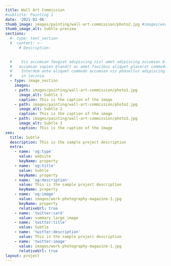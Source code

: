 ```yaml
---
title: Wall Art Commission
#subtitle: Painting 1
date: '2021-02-06'
thumb_image: images/painting/wall-art-commission/photo2.jpg #images/work-poster-1-thumb.jpg
thumb_image_alt: Subtle preview
sections:
  #- type: text_section
  #  content: >-
      # Description:

      
  #    Vis accumsan feugiat adipiscing nisl amet adipiscing accumsan blandit
  #   accumsan sapien blandit ac amet faucibus aliquet placerat commodo.
  #    Interdum ante aliquet commodo accumsan vis phasellus adipiscing. Ornare a
  #    in lacinia.
  - type: image_section
    images:
    - path: images/painting/wall-art-commission/photo1.jpg
      image_alt: Subtle 1
      caption: This is the caption of the image
    - path: images/painting/wall-art-commission/photo2.jpg
      image_alt: Subtle 2
      caption: This is the caption of the image
    - path: images/painting/wall-art-commission/photo3.jpg
      image_alt: Subtle 3
      caption: This is the caption of the image
seo:
  title: Subtle
  description: This is the sample project description
  extra:
    - name: 'og:type'
      value: website
      keyName: property
    - name: 'og:title'
      value: Subtle
      keyName: property
    - name: 'og:description'
      value: This is the sample project description
      keyName: property
    - name: 'og:image'
      value: images/work-photography-magazine-1.jpg
      keyName: property
      relativeUrl: true
    - name: 'twitter:card'
      value: summary_large_image
    - name: 'twitter:title'
      value: Subtle
    - name: 'twitter:description'
      value: This is the sample project description
    - name: 'twitter:image'
      value: images/work-photography-magazine-1.jpg
      relativeUrl: true
layout: project
---
```

